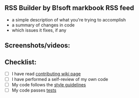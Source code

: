 ## RSS Builder by B!soft markbook RSS feed

* a simple description of what you're trying to accomplish
* a summary of changes in code
* which issues it fixes, if any

## Screenshots/videos:


## Checklist:

- [ ] I have read [contributing wiki page](https://github.com/AUTOMATIC1111/stable-diffusion-webui/wiki/Contributing)
- [ ] I have performed a self-review of my own code
- [ ] My code follows the [style guidelines](https://github.com/AUTOMATIC1111/stable-diffusion-webui/wiki/Contributing#code-style)
- [ ] My code passes [tests](https://github.com/AUTOMATIC1111/stable-diffusion-webui/wiki/Tests)
